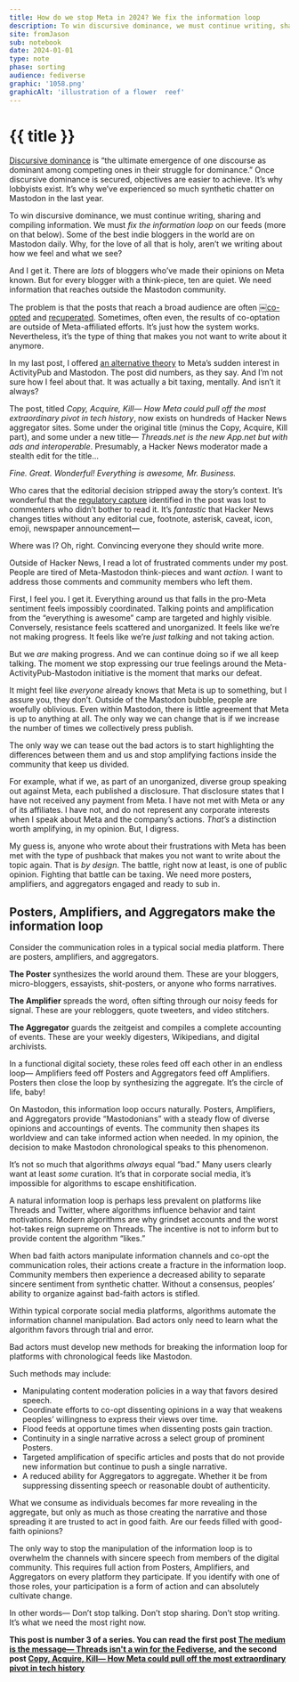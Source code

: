 ```yaml
---
title: How do we stop Meta in 2024? We fix the information loop
description: To win discursive dominance, we must continue writing, sharing, and compiling information.
site: fromJason
sub: notebook
date: 2024-01-01
type: note
phase: sorting
audience: fediverse
graphic: '1058.png'
graphicAlt: 'illustration of a flower ￼reef'
---
```

# {{ title }}

[Discursive dominance](https://en.wikipedia.org/wiki/Discursive_dominance) is “the ultimate emergence of one discourse as dominant among competing ones in their struggle for dominance.” Once discursive dominance is secured, objectives are easier to achieve. It’s why lobbyists exist. It’s why we’ve experienced so much synthetic chatter on Mastodon in the last year. 

To win discursive dominance, we must continue writing, sharing and compiling information. We must *fix the information loop* on our feeds (more on that below). Some of the best indie bloggers in the world are on Mastodon daily. Why, for the love of all that is holy, aren’t we writing about how we feel and what we see?

And I get it. There are *lots* of bloggers who’ve made their opinions on Meta known. But for every blogger with a think-piece, ten are quiet. We need information that reaches outside the Mastodon community. 

The problem is that the posts that reach a broad audience are often ￼[co-opted](https://en.wikipedia.org/wiki/Co-option) and [recuperated](https://en.wikipedia.org/wiki/Recuperation_(politics)). Sometimes, often even, the results of co-optation are outside of Meta-affiliated efforts. It’s just how the system works. Nevertheless, it’s the type of thing that makes you not want to write about it anymore.

In my last post, I offered [an alternative theory](https://www.fromjason.xyz/p/notebook/copy-acquire-kill-how-meta-could-pull-off-the-most-extraordinary-pivot-in-tech-history/) to Meta’s sudden interest in ActivityPub and Mastodon. The post did numbers, as they say. And I’m not sure how I feel about that. It was actually a bit taxing, mentally. And isn’t it always?

The post, titled *Copy, Acquire, Kill— How Meta could pull off the most extraordinary pivot in tech history*, now exists on hundreds of Hacker News aggregator sites. Some under the original title (minus the Copy, Acquire, Kill part), and some under a new title— *Threads\.net is the new App\.net but with ads and interoperable*. Presumably, a Hacker News moderator made a stealth edit for the title... 

*Fine. Great. Wonderful! Everything is awesome, Mr. Business.*

Who cares that the editorial decision stripped away the story’s context. It’s wonderful that the [regulatory capture](https://www.forbes.com/sites/joetoscano1/2023/06/06/new-report-exposes-facebooks-lobbying-behavior-to-influence-government-and-define-regulation/?sh=eea144b5b8ae) identified in the post was lost to commenters who didn’t bother to read it. It’s *fantastic* that Hacker News changes titles without any editorial cue, footnote, asterisk, caveat, icon, emoji, newspaper announcement—

Where was I? Oh, right. Convincing everyone they should write more. 

Outside of Hacker News, I read a lot of frustrated comments under my post. People are tired of Meta-Mastodon think-pieces and want *action.* I want to address those comments and community members who left them.

First, I feel you. I get it. Everything around us that falls in the pro-Meta sentiment feels impossibly coordinated. Talking points and amplification from the “everything is awesome” camp are targeted and highly visible. Conversely, resistance feels scattered and unorganized. It feels like we’re not making progress. It feels like we’re *just talking* and not taking action.

But we *are* making progress. And we can continue doing so if we all keep talking. The moment we stop expressing our true feelings around the Meta-ActivityPub-Mastodon initiative is the moment that marks our defeat. 

It might feel like *everyone* already knows that Meta is up to something, but I assure you, they don’t. Outside of the Mastodon bubble, people are woefully oblivious. Even within Mastodon, there is little agreement that Meta is up to anything at all. The only way we can change that is if we increase the number of times we collectively press publish. 

The only way we can tease out the bad actors is to start highlighting the differences between them and us and stop amplifying factions inside the community that keep us divided. 

For example, what if we, as part of an unorganized, diverse group speaking out against Meta, each published a disclosure. That disclosure states that I have not received any payment from Meta. I have not met with Meta or any of its affiliates. I have not, and do not represent any corporate interests when I speak about Meta and the company’s actions. *That’s* a distinction worth amplifying, in my opinion. But, I digress. 

My guess is, anyone who wrote about their frustrations with Meta has been met with the type of pushback that makes you not want to write about the topic again. That is *by design*. The battle, right now at least, is one of public opinion. Fighting that battle can be taxing. We need more posters, amplifiers, and aggregators engaged and ready to sub in. 

## Posters, Amplifiers, and Aggregators make the information loop

Consider the communication roles in a typical social media platform. There are posters, amplifiers, and aggregators.

**The Poster** synthesizes the world around them. These are your bloggers, micro-bloggers, essayists, shit-posters, or anyone who forms narratives. 

**The Amplifier** spreads the word, often sifting through our noisy feeds for signal. These are your rebloggers, quote tweeters, and video stitchers. 

**The Aggregator** guards the zeitgeist and compiles a complete accounting of events. These are your weekly digesters, Wikipedians, and digital archivists. 

In a functional digital society, these roles feed off each other in an endless loop— Amplifiers feed off Posters and Aggregators feed off Amplifiers. Posters then close the loop by synthesizing the aggregate. It’s the circle of life, baby!

On Mastodon, this information loop occurs naturally. Posters, Amplifiers, and Aggregators provide “Mastodonians” with a steady flow of diverse opinions and accountings of events. The community then shapes its worldview and can take informed action when needed. In my opinion, the decision to make Mastodon chronological speaks to this phenomenon. 

It’s not so much that algorithms *always* equal “bad.” Many users clearly want at least *some* curation. It’s that in corporate social media, it’s impossible for algorithms to escape enshitification. 

A natural information loop is perhaps less prevalent on platforms like Threads and Twitter, where algorithms influence behavior and taint motivations. Modern algorithms are why grindset accounts and the worst hot-takes reign supreme on Threads. The incentive is not to inform but to provide content the algorithm “likes.” 

When bad faith actors manipulate information channels and co-opt the communication roles, their actions create a fracture in the information loop. Community members then experience a decreased ability to separate sincere sentiment from synthetic chatter. Without a consensus, peoples’ ability to organize against bad-faith actors is stifled.

Within typical corporate social media platforms, algorithms automate the information channel manipulation. Bad actors only need to learn what the algorithm favors through trial and error. 

Bad actors must develop new methods for breaking the information loop for platforms with chronological feeds like Mastodon. 

Such methods may include:

- Manipulating content moderation policies in a way that favors desired speech. 
- Coordinate efforts to co-opt dissenting opinions in a way that weakens peoples’ willingness to express their views over time.
- Flood feeds at opportune times when dissenting posts gain traction.
- Continuity in a single narrative across a select group of prominent Posters. 
- Targeted amplification of specific articles and posts that do not provide new information but continue to push a single narrative. 
- A reduced ability for Aggregators to aggregate. Whether it be from suppressing dissenting speech or reasonable doubt of authenticity. 

What we consume as individuals becomes far more revealing in the aggregate, but only as much as those creating the narrative and those spreading it are trusted to act in good faith. Are our feeds filled with good-faith opinions? 

The only way to stop the manipulation of the information loop is to overwhelm the channels with sincere speech from members of the digital community. This requires full action from Posters, Amplifiers, and Aggregators on every platform they participate. If you identify with one of those roles, your participation is a form of action and can absolutely cultivate change.

In other words— Don’t stop talking. Don’t stop sharing. Don’t stop writing. It’s what we need the most right now.

**This post is number 3 of a series. You can read the first post [The medium is the message— Threads isn't a win for the Fediverse](https://fromjason.xyz/p/notebook/the-medium-is-the-message-threads-isn-t-a-win-for-the-fediverse/), and the second post [Copy, Acquire, Kill— How Meta could pull off the most extraordinary pivot in tech history](https://fromjason.xyz/p/notebook/copy-acquire-kill-how-meta-could-pull-off-the-most-extraordinary-pivot-in-tech-history/)**
